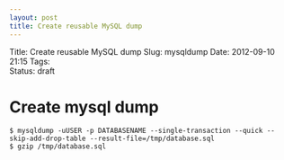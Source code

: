 ```yaml
---
layout: post
title: Create reusable MySQL dump
---
```


Title:     Create reusable MySQL dump
Slug:      mysqldump
Date:      2012-09-10 21:15
Tags:    
Status:    draft

# Create mysql dump

    $ mysqldump -uUSER -p DATABASENAME --single-transaction --quick --skip-add-drop-table --result-file=/tmp/database.sql
    $ gzip /tmp/database.sql
